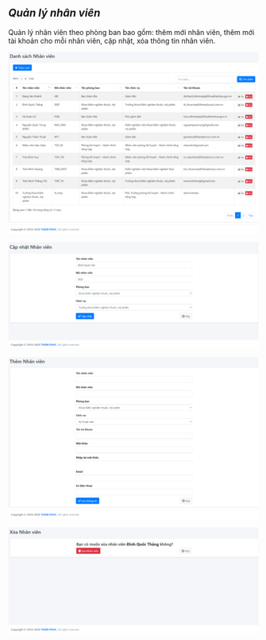 ## *Quản lý nhân viên*
Quản lý nhân viên theo phòng ban bao gồm: thêm mới nhân viên, thêm mới tài khoản cho mỗi nhân viên, cập nhật, xóa thông tin nhân viên.
>
![](/docs/images/Hethong/Nhanvien/index.png "Giao diện chính - Quản lý nhân viên")
>
![](/docs/images/Hethong/NhanVien/update.png "Cập nhật thông tin nhân viên")
>
![](/docs/images/Hethong/NhanVien/create.png "Thêm mới nhân viên")
>
![](/docs/images/Hethong/NhanVien/edit.png "Xóa nhân viên")
>